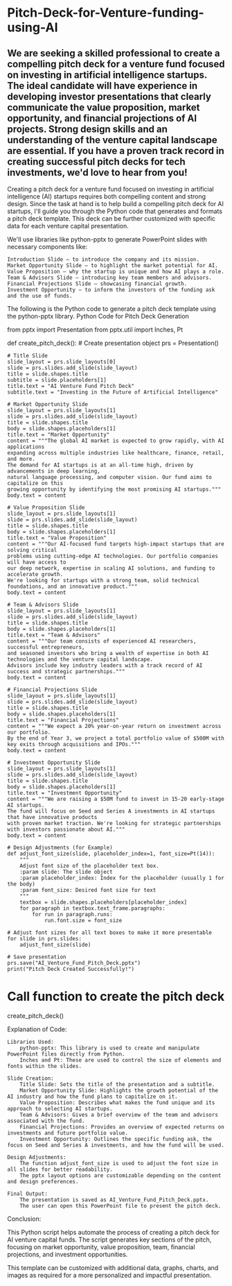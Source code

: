 # Pitch-Deck-for-Venture-funding-using-AI
We are seeking a skilled professional to create a compelling pitch deck for a venture fund focused on investing in artificial intelligence startups. The ideal candidate will have experience in developing investor presentations that clearly communicate the value proposition, market opportunity, and financial projections of AI projects. Strong design skills and an understanding of the venture capital landscape are essential. If you have a proven track record in creating successful pitch decks for tech investments, we'd love to hear from you!
-----------------
Creating a pitch deck for a venture fund focused on investing in artificial intelligence (AI) startups requires both compelling content and strong design. Since the task at hand is to help build a compelling pitch deck for AI startups, I'll guide you through the Python code that generates and formats a pitch deck template. This deck can be further customized with specific data for each venture capital presentation.

We'll use libraries like python-pptx to generate PowerPoint slides with necessary components like:

    Introduction Slide – to introduce the company and its mission.
    Market Opportunity Slide – to highlight the market potential for AI.
    Value Proposition – why the startup is unique and how AI plays a role.
    Team & Advisors Slide – introducing key team members and advisors.
    Financial Projections Slide – showcasing financial growth.
    Investment Opportunity – to inform the investors of the funding ask and the use of funds.

The following is the Python code to generate a pitch deck template using the python-pptx library.
Python Code for Pitch Deck Generation

from pptx import Presentation
from pptx.util import Inches, Pt

def create_pitch_deck():
    # Create presentation object
    prs = Presentation()

    # Title Slide
    slide_layout = prs.slide_layouts[0]
    slide = prs.slides.add_slide(slide_layout)
    title = slide.shapes.title
    subtitle = slide.placeholders[1]
    title.text = "AI Venture Fund Pitch Deck"
    subtitle.text = "Investing in the Future of Artificial Intelligence"

    # Market Opportunity Slide
    slide_layout = prs.slide_layouts[1]
    slide = prs.slides.add_slide(slide_layout)
    title = slide.shapes.title
    body = slide.shapes.placeholders[1]
    title.text = "Market Opportunity"
    content = """The global AI market is expected to grow rapidly, with AI applications
    expanding across multiple industries like healthcare, finance, retail, and more.
    The demand for AI startups is at an all-time high, driven by advancements in deep learning,
    natural language processing, and computer vision. Our fund aims to capitalize on this 
    growing opportunity by identifying the most promising AI startups."""
    body.text = content

    # Value Proposition Slide
    slide_layout = prs.slide_layouts[1]
    slide = prs.slides.add_slide(slide_layout)
    title = slide.shapes.title
    body = slide.shapes.placeholders[1]
    title.text = "Value Proposition"
    content = """Our AI-focused fund targets high-impact startups that are solving critical 
    problems using cutting-edge AI technologies. Our portfolio companies will have access to 
    our deep network, expertise in scaling AI solutions, and funding to accelerate growth. 
    We're looking for startups with a strong team, solid technical foundations, and an innovative product."""
    body.text = content

    # Team & Advisors Slide
    slide_layout = prs.slide_layouts[1]
    slide = prs.slides.add_slide(slide_layout)
    title = slide.shapes.title
    body = slide.shapes.placeholders[1]
    title.text = "Team & Advisors"
    content = """Our team consists of experienced AI researchers, successful entrepreneurs, 
    and seasoned investors who bring a wealth of expertise in both AI technologies and the venture capital landscape.
    Advisors include key industry leaders with a track record of AI success and strategic partnerships."""
    body.text = content

    # Financial Projections Slide
    slide_layout = prs.slide_layouts[1]
    slide = prs.slides.add_slide(slide_layout)
    title = slide.shapes.title
    body = slide.shapes.placeholders[1]
    title.text = "Financial Projections"
    content = """We expect a 20% year-on-year return on investment across our portfolio. 
    By the end of Year 3, we project a total portfolio value of $500M with key exits through acquisitions and IPOs."""
    body.text = content

    # Investment Opportunity Slide
    slide_layout = prs.slide_layouts[1]
    slide = prs.slides.add_slide(slide_layout)
    title = slide.shapes.title
    body = slide.shapes.placeholders[1]
    title.text = "Investment Opportunity"
    content = """We are raising a $50M fund to invest in 15-20 early-stage AI startups. 
    The fund will focus on Seed and Series A investments in AI startups that have innovative products
    with proven market traction. We're looking for strategic partnerships with investors passionate about AI."""
    body.text = content

    # Design Adjustments (for Example)
    def adjust_font_size(slide, placeholder_index=1, font_size=Pt(14)):
        """
        Adjust font size of the placeholder text box.
        :param slide: The slide object
        :param placeholder_index: Index for the placeholder (usually 1 for the body)
        :param font_size: Desired font size for text
        """
        textbox = slide.shapes.placeholders[placeholder_index]
        for paragraph in textbox.text_frame.paragraphs:
            for run in paragraph.runs:
                run.font.size = font_size

    # Adjust font sizes for all text boxes to make it more presentable
    for slide in prs.slides:
        adjust_font_size(slide)

    # Save presentation
    prs.save("AI_Venture_Fund_Pitch_Deck.pptx")
    print("Pitch Deck Created Successfully!")

# Call function to create the pitch deck
create_pitch_deck()

Explanation of Code:

    Libraries Used:
        python-pptx: This library is used to create and manipulate PowerPoint files directly from Python.
        Inches and Pt: These are used to control the size of elements and fonts within the slides.

    Slide Creation:
        Title Slide: Sets the title of the presentation and a subtitle.
        Market Opportunity Slide: Highlights the growth potential of the AI industry and how the fund plans to capitalize on it.
        Value Proposition: Describes what makes the fund unique and its approach to selecting AI startups.
        Team & Advisors: Gives a brief overview of the team and advisors associated with the fund.
        Financial Projections: Provides an overview of expected returns on investments and future portfolio value.
        Investment Opportunity: Outlines the specific funding ask, the focus on Seed and Series A investments, and how the fund will be used.

    Design Adjustments:
        The function adjust_font_size is used to adjust the font size in all slides for better readability.
        The pptx layout options are customizable depending on the content and design preferences.

    Final Output:
        The presentation is saved as AI_Venture_Fund_Pitch_Deck.pptx.
        The user can open this PowerPoint file to present the pitch deck.

Conclusion:

This Python script helps automate the process of creating a pitch deck for AI venture capital funds. The script generates key sections of the pitch, focusing on market opportunity, value proposition, team, financial projections, and investment opportunities.

This template can be customized with additional data, graphs, charts, and images as required for a more personalized and impactful presentation.
